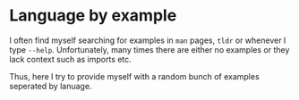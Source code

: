 # Language by example

I often find myself searching for examples in `man` pages, `tldr` or whenever I type `--help`.
Unfortunately, many times there are either no examples or they lack context such as imports etc.

Thus, here I try to provide myself with a random bunch of examples seperated by lanuage.
